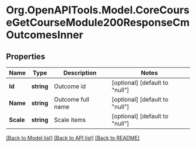 # Org.OpenAPITools.Model.CoreCourseGetCourseModule200ResponseCmOutcomesInner

## Properties

Name | Type | Description | Notes
------------ | ------------- | ------------- | -------------
**Id** | **string** | Outcome id | [optional] [default to "null"]
**Name** | **string** | Outcome full name | [optional] [default to "null"]
**Scale** | **string** | Scale items | [optional] [default to "null"]

[[Back to Model list]](../README.md#documentation-for-models) [[Back to API list]](../README.md#documentation-for-api-endpoints) [[Back to README]](../README.md)

